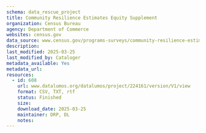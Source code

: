 ```yaml
---
schema: data_rescue_project 
title: Community Resilience Estimates Equity Supplement
organization: Census Bureau
agency: Department of Commerce
websites: census.gov
data_source: www.census.gov/programs-surveys/community-resilience-estimates/data/supplement.html
description: 
last_modified: 2025-03-25
last_modified_by: Cataloger
metadata_available: Yes
metadata_url: 
resources:
  - id: 608
    url: www.datalumos.org/datalumos/project/224161/version/V1/view
    format: CSV, TXT, rtf
    status: Finished
    size: 
    download_date: 2025-03-25
    maintainer: DRP, DL
    notes: 
---
```

